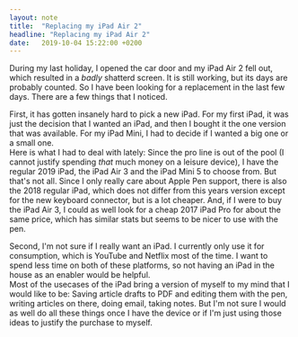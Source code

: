 ```yaml
---
layout: note
title:  "Replacing my iPad Air 2"
headline: "Replacing my iPad Air 2"
date:   2019-10-04 15:22:00 +0200
---
```


During my last holiday, I opened the car door and my iPad Air 2 fell out, which resulted in a *badly* shatterd screen. It is still working, but its days are probably counted. So I have been looking for a replacement in the last few days. There are a few things that I noticed.

First, it has gotten insanely hard to pick a new iPad. For my first iPad, it was just the decision that I wanted an iPad, and then I bought it the one version that was available. For my iPad Mini, I had to decide if I wanted a big one or a small one.    
Here is what I had to deal with lately: Since the pro line is out of the pool (I cannot justify spending *that* much money on a leisure device), I have the regular 2019 iPad, the iPad Air 3 and the iPad Mini 5 to choose from. But that's not all. Since I only really care about Apple Pen support, there is also the 2018 regular iPad, which does not differ from this years version except for the new keyboard connector, but is a lot cheaper. And, if I were to buy the iPad Air 3, I could as well look for a cheap 2017 iPad Pro for about the same price, which has similar stats but seems to be nicer to use with the pen.

Second, I'm not sure if I really want an iPad. I currently only use it for consumption, which is YouTube and Netflix most of the time. I want to spend less time on both of these platforms, so not having an iPad in the house as an enabler would be helpful.  
Most of the usecases of the iPad bring a version of myself to my mind that I would like to be: Saving article drafts to PDF and editing them with the pen, writing articles on there, doing email, taking notes. But I'm not sure I would as well do all these things once I have the device or if I'm just using those ideas to justify the purchase to myself.
